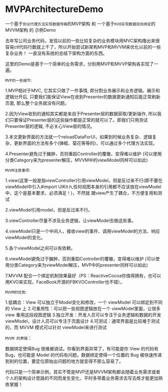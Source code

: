 # MVPArchitectureDemo

一个基于`协议代理方法实现数据传输`的MVP架构 和 一个基于`KVO实现数据双向绑定`的MVVM架构 的 示例Demo

  去年写公司业务代码，发现以前的一些比较复杂的业务模块用MVC架构撸出来很容易ctl代码行数就上千了，所以开始尝试新架构MVP和MVVM来优化以前的一些复杂业务！
一直没有系统的总结下架构方面的东西。
  
  这里的Demo是基于一个简单的业务需求，分别用MVP和MVVP架构各实现了一遍。
  
  `MVP的一些细节`:
  
   1.MVP相对于MVC, 它其实只做了一件事情, 即分割业务展示和业务逻辑。展示和逻辑分开后, 只要我们能保证View在收到Presenter的数据更新通知后能正常刷新页面, 那么整个业务就没有问题。

   2.因为View收到的通知其实都是来自于Presenter层的数据获取/更新操作, 所以我们只要保证Presenter层的这些操作都是正常的就可以了。即我们只用测试Presenter层的逻辑, 不必关心View层的情况。

   3.本文更新界面的方法就一个reloadDataForUI，如果到时候业务复杂、逻辑复杂，更新界面的方法有多个(弹框、菊花等等的)，可以通过多个代理方法实现。

   4.Presenter避免过于臃肿，否则重蹈Controller的覆辙，变得难以维护 (可以使用分类Category来为presenter解压，MVVM中的viewModel同样可以如此)
  
  `MVVM注意事项`:

  1.view(这里一般是指viewController)引用viewModel，但是反过来不行(即不要在viewModel中引入#import UIKit.h,任何视图本身的引用都不应该放在viewModel中，这个是基本要求，必须满足！)，不然就     跟view产生了耦合，不方便复用和测试
  
  2.viewModel引用model，但是反过来不行。
  
  3.viewController尽量不涉及业务逻辑，让viewModel去做这些事。
  
  4.viewModel只是一个中间人，接收view的事件、调用viewModel的方法、响应viewModel的变化。
  
  5.各个viewModel之间可以有依赖。
  
  6.viewModel避免过于臃肿，否则重蹈Controller的覆辙，变得难以维护 (可以使用分类Category来为viewModel解压，MVP中的presenter同样可以如此)
  
  7.MVVM 配合一个绑定机制效果最好（PS：ReactiveCocoa你值得拥有，也可以用KVO来实现，FaceBook开源的FBKVOController也不错）。
  
  `MVVM的优势`:
  
  1.低耦合：View 可以独立于Model变化和修改，一个 viewModel 可以绑定到不同的 View 上
  2.可重用性：可以把一些视图逻辑放在一个 viewModel里面，让很多 view 重用这段视图逻辑
  3.独立开发：开发人员可以专注于业务逻辑和数据的开发 viewModel，设计人员可以专注于页面设计
  4.可测试：通常界面是比较难于测试的，而 MVVM 模式可以针对 viewModel来进行测试
  
  `MVVM 的弊端`：
  
  数据绑定使得Bug 很难被调试。你看到界面异常了，有可能是你 View 的代码有 Bug，也可能是 Model 的代码有问题。数据绑定使得一个位置的 Bug 被快速传递到别的位置，要定位原始出问题的地方就变得不那么容易了。

  代码只是一个简单示例，其实不管是MVP还是MVVM架构都会随着业务需求或者个人的架构设计思路的不同而发生变化，平时多带着业务需求去写去练才能更加熟练掌握！
